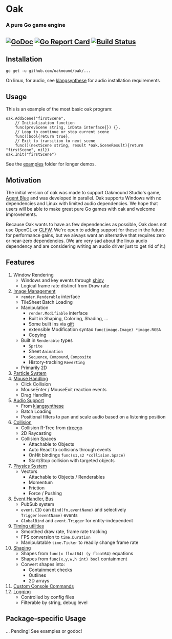 # Oak 
### A pure Go game engine
[![GoDoc](https://godoc.org/github.com/OakmoundStudio/oak?status.svg)](https://godoc.org/github.com/OakmoundStudio/oak)
[![Go Report Card](https://goreportcard.com/badge/github.com/OakmoundStudio/oak)](https://goreportcard.com/report/github.com/OakmoundStudio/oak)
[![Build Status](https://travis-ci.org/oakmound/oak.svg?branch=master)](https://travis-ci.org/oakmound/oak)
----

## Installation
`go get -u github.com/oakmound/oak/...`

On linux, for audio, see [klangsynthese](https://github.com/200sc/klangsynthese) for audio installation requirements

## Usage
This is an example of the most basic oak program:
```
oak.AddScene("firstScene",
    // Initialization function
    func(prevScene string, inData interface{}) {}, 
    // Loop to continue or stop current scene
    func()bool{return true}, 
    // Exit to transition to next scene
    func()(nextScene string, result *oak.SceneResult){return "firstScene", nil}) 
oak.Init("firstScene")
```
See the [examples](examples) folder for longer demos.

## Motivation
The initial version of oak was made to support Oakmound Studio's game,
[Agent Blue](https://github.com/OakmoundStudio/AgentRelease) and was developed in parallel.
Oak supports Windows with no dependencies and Linux with limited audio dependencies.
 We hope that users will be able to make great pure Go games with oak and welcome improvements.
 
 Because Oak wants to have as few dependencies as possible, Oak does not use OpenGL or [GLFW](https://github.com/go-gl/glfw).
 We're open to adding support for these in the future for performance gains, but we always want
 an alternative that requires zero or near-zero dependencies. (We are very sad about the linux audio 
 dependency and are considering writing an audio driver just to get rid of it.)

## Features
1. Window Rendering
    - Windows and key events through [shiny](https://github.com/golang/exp/tree/master/shiny)
    - Logical frame rate distinct from Draw rate
1. [Image Management](https://godoc.org/github.com/oakmound/oak/render)
    - `render.Renderable` interface
    - TileSheet Batch Loading
    - Manipulation
        - `render.Modifiable` interface
        - Built in Shaping, Coloring, Shading, ...
        - Some built ins via [gift](https://github.com/disintegration/gift)
        - extensible Modification syntax `func(image.Image) *image.RGBA`
        - Copying
    - Built in `Renderable` types
        - `Sprite`
        - Sheet `Animation`
        - `Sequence`, `Compound`, `Composite`
        - History-tracking `Reverting`
    - Primarily 2D
1. [Particle System](https://godoc.org/github.com/oakmound/oak/render/particle)
1. [Mouse Handling](https://godoc.org/github.com/oakmound/oak/mouse)
    - Click Collision
    - MouseEnter / MouseExit reaction events
    - Drag Handling
1. [Audio Support](https://godoc.org/github.com/oakmound/oak/audio)
    - From [klangsynthese](https://github.com/200sc/klangsynthese)
    - Batch Loading
    - Positional filters to pan and scale audio based on a listening position
1. [Collision](https://godoc.org/github.com/oakmound/oak/collision)
    - Collision R-Tree from [rtreego](https://github.com/dhconnelly/rtreego)
    - 2D Raycasting
    - Collision Spaces
        - Attachable to Objects
        - Auto React to collisions through events
        - OnHit bindings `func(s1,s2 *collision.Space)`
        - Start/Stop collision with targeted objects
1. [Physics System](https://godoc.org/github.com/oakmound/oak/physics)
    - Vectors
        - Attachable to Objects / Renderables
        - Momentum
        - Friction
        - Force / Pushing
1. [Event Handler, Bus](https://godoc.org/github.com/oakmound/oak/event)
    - PubSub system
    - `event.CID` can `Bind(fn,eventName)` and selectively `Trigger(eventName)` events
    - `GlobalBind` and `event.Trigger` for entity-independent 
1. [Timing utilities](https://godoc.org/github.com/oakmound/oak/timing)
    - Smoothed draw rate, frame rate tracking
    - FPS conversion to `time.Duration`
    - Manipulatable `time.Ticker` to readily change frame rate
1. [Shaping](https://godoc.org/github.com/oakmound/oak/shape)
    - Shapes from `func(x float64) (y float64)` equations
    - Shapes from `func(x,y,w,h int) bool` containment
    - Convert shapes into: 
        - Containment checks
        - Outlines
        - 2D arrays
1. [Custom Console Commands](debugConsole.go)
1. [Logging](https://godoc.org/github.com/oakmound/oak/dlog)
    - Controlled by config files
    - Filterable by string, debug level

## Package-specific Usage

... Pending! See examples or godoc!
